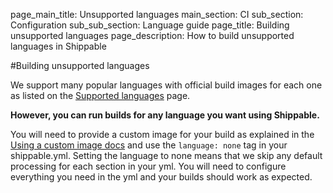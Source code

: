 page_main_title: Unsupported languages
main_section: CI
sub_section: Configuration
sub_sub_section: Language guide
page_title: Building unsupported languages
page_description: How to build unsupported languages in Shippable

#Building unsupported languages

We support many popular languages with official build images for each one as listed on the [Supported languages](/getting-started/what-is-supported/#language) page.

**However, you can run builds for any language you want using Shippable.**

You will need to provide a custom image for your build as explained in the [Using a custom image docs](custom-docker-image/) and use the `language: none` tag in your shippable.yml. Setting the language to none means that we skip any default processing for each section in your yml. You will need to configure everything you need in the yml and your builds should work as expected.
